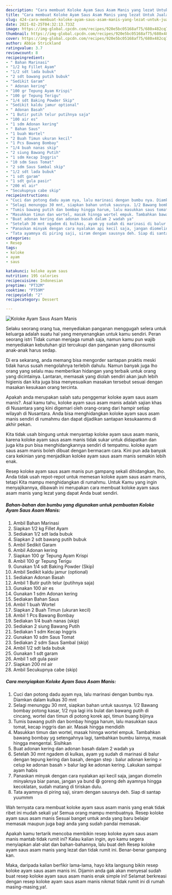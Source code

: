 ```yaml
---
description: "Cara membuat Koloke Ayam Saus Asam Manis yang lezat Untuk Jualan"
title: "Cara membuat Koloke Ayam Saus Asam Manis yang lezat Untuk Jualan"
slug: 424-cara-membuat-koloke-ayam-saus-asam-manis-yang-lezat-untuk-jualan
date: 2021-02-25T04:32:13.733Z
image: https://img-global.cpcdn.com/recipes/920e5bc05168af75/680x482cq70/koloke-ayam-saus-asam-manis-foto-resep-utama.jpg
thumbnail: https://img-global.cpcdn.com/recipes/920e5bc05168af75/680x482cq70/koloke-ayam-saus-asam-manis-foto-resep-utama.jpg
cover: https://img-global.cpcdn.com/recipes/920e5bc05168af75/680x482cq70/koloke-ayam-saus-asam-manis-foto-resep-utama.jpg
author: Abbie Strickland
ratingvalue: 3.7
reviewcount: 8
recipeingredient:
- " Bahan Marinasi"
- "1/2 kg Fillet Ayam"
- "1/2 sdt lada bubuk"
- "2 sdt bawang putih bubuk"
- "Sedikit Garam"
- " Adonan kering"
- "100 gr Tepung Ayam Krispi"
- "100 gr Tepung Terigu"
- "1/4 sdt Baking Powder Skip"
- "Sedikit kaldu jamur optional"
- " Adonan Basah"
- "1 Butir putih telur putihnya saja"
- "100 air es"
- "1 sdm Adonan kering"
- " Bahan Saus"
- "1 buah Wortel"
- "2 Buah Timun ukuran kecil"
- "1 Pcs Bawang Bombay"
- "1/4 buah nanas skip"
- "2 siung Bawang Putih"
- "1 sdm Kecap Inggris"
- "10 sdm Saus Tomat"
- "2 sdm Saus Sambal skip"
- "1/2 sdt lada bubuk"
- "1 sdt garam"
- "1 sdt gula pasir"
- "200 ml air"
- "Secukupnya cabe skip"
recipeinstructions:
- "Cuci dan potong dadu ayam nya, lalu marinasi dengan bumbu nya. Diamkan dalam kulkas 30 mnt"
- "Selagi menunggu 30 mnt, siapkan bahan untuk sausnya. 1/2 Bawang bombay potong kasar, 1/2 nya lagi iris bulat dan bawang putih di cincang, wortel dan timun di potong korek api, timun buang bijinya"
- "Tumis bawang putih dan bombay hingga harum, lalu masukkan saus tomat, kecap inggris dan air. Masak hingga mendidih"
- "Masukkan timun dan wortel, masak hinnga wortel empuk. Tambahkan bawang bombay yg setengahnya lagi, tambahkan bumbu lainnya, masak hingga mengental. Sisihkan"
- "Buat adonan kering dan adonan basah dalam 2 wadah ya"
- "Setelah 30 mnt ngadem di kulkas, ayam yg sudah di marinasi di balur dengan tepung kering dan basah, dengan step : balur adonan kering &gt; celup ke adonan basah &gt; balur lagi ke adonan kering. Lakukan sampai ayam habis"
- "Panaskan minyak dengan cara nyalakan api kecil saja, jangan diomelin minyaknya biar panas, jangan ya bund 😄 goreng deh ayamnya hingga kecoklatan, sudah matang di tiriskan dulu."
- "Tata ayamnya di piring saji, siram dengan sausnya deh. Siap di santap yuummm"
categories:
- Resep
tags:
- koloke
- ayam
- saus

katakunci: koloke ayam saus 
nutrition: 195 calories
recipecuisine: Indonesian
preptime: "PT32M"
cooktime: "PT59M"
recipeyield: "2"
recipecategory: Dessert

---
```



![Koloke Ayam Saus Asam Manis](https://img-global.cpcdn.com/recipes/920e5bc05168af75/680x482cq70/koloke-ayam-saus-asam-manis-foto-resep-utama.jpg)

Selaku seorang orang tua, menyediakan panganan menggugah selera untuk keluarga adalah suatu hal yang menyenangkan untuk kamu sendiri. Peran seorang istri Tidak cuman menjaga rumah saja, namun kamu pun wajib menyediakan kebutuhan gizi tercukupi dan panganan yang dikonsumsi anak-anak harus sedap.

Di era  sekarang, anda memang bisa mengorder santapan praktis meski tidak harus susah mengolahnya terlebih dahulu. Namun banyak juga lho orang yang selalu mau memberikan hidangan yang terbaik untuk orang yang dicintainya. Lantaran, memasak yang diolah sendiri akan jauh lebih higienis dan kita juga bisa menyesuaikan masakan tersebut sesuai dengan masakan kesukaan orang tercinta. 



Apakah anda merupakan salah satu penggemar koloke ayam saus asam manis?. Asal kamu tahu, koloke ayam saus asam manis adalah sajian khas di Nusantara yang kini digemari oleh orang-orang dari hampir setiap wilayah di Nusantara. Anda bisa menghidangkan koloke ayam saus asam manis sendiri di rumahmu dan dapat dijadikan santapan kesukaanmu di akhir pekan.

Kita tidak usah bingung untuk menyantap koloke ayam saus asam manis, karena koloke ayam saus asam manis tidak sukar untuk didapatkan dan juga kita pun bisa menghidangkannya sendiri di tempatmu. koloke ayam saus asam manis boleh dibuat dengan bermacam cara. Kini pun ada banyak cara kekinian yang menjadikan koloke ayam saus asam manis semakin lebih enak.

Resep koloke ayam saus asam manis pun gampang sekali dihidangkan, lho. Anda tidak usah repot-repot untuk memesan koloke ayam saus asam manis, tetapi Kita mampu menghidangkan di rumahmu. Untuk Kamu yang ingin menyajikannya, dibawah ini merupakan cara membuat koloke ayam saus asam manis yang lezat yang dapat Anda buat sendiri.

<!--inarticleads1-->

##### Bahan-bahan dan bumbu yang digunakan untuk pembuatan Koloke Ayam Saus Asam Manis:

1. Ambil  Bahan Marinasi
1. Siapkan 1/2 kg Fillet Ayam
1. Sediakan 1/2 sdt lada bubuk
1. Siapkan 2 sdt bawang putih bubuk
1. Ambil Sedikit Garam
1. Ambil  Adonan kering
1. Siapkan 100 gr Tepung Ayam Krispi
1. Ambil 100 gr Tepung Terigu
1. Gunakan 1/4 sdt Baking Powder (Skip)
1. Ambil Sedikit kaldu jamur (optional)
1. Sediakan  Adonan Basah
1. Ambil 1 Butir putih telur (putihnya saja)
1. Gunakan 100 air es
1. Gunakan 1 sdm Adonan kering
1. Sediakan  Bahan Saus
1. Ambil 1 buah Wortel
1. Siapkan 2 Buah Timun (ukuran kecil)
1. Ambil 1 Pcs Bawang Bombay
1. Sediakan 1/4 buah nanas (skip)
1. Sediakan 2 siung Bawang Putih
1. Sediakan 1 sdm Kecap Inggris
1. Gunakan 10 sdm Saus Tomat
1. Sediakan 2 sdm Saus Sambal (skip)
1. Ambil 1/2 sdt lada bubuk
1. Gunakan 1 sdt garam
1. Ambil 1 sdt gula pasir
1. Siapkan 200 ml air
1. Ambil Secukupnya cabe (skip)




<!--inarticleads2-->

##### Cara menyiapkan Koloke Ayam Saus Asam Manis:

1. Cuci dan potong dadu ayam nya, lalu marinasi dengan bumbu nya. Diamkan dalam kulkas 30 mnt
1. Selagi menunggu 30 mnt, siapkan bahan untuk sausnya. 1/2 Bawang bombay potong kasar, 1/2 nya lagi iris bulat dan bawang putih di cincang, wortel dan timun di potong korek api, timun buang bijinya
1. Tumis bawang putih dan bombay hingga harum, lalu masukkan saus tomat, kecap inggris dan air. Masak hingga mendidih
1. Masukkan timun dan wortel, masak hinnga wortel empuk. Tambahkan bawang bombay yg setengahnya lagi, tambahkan bumbu lainnya, masak hingga mengental. Sisihkan
1. Buat adonan kering dan adonan basah dalam 2 wadah ya
1. Setelah 30 mnt ngadem di kulkas, ayam yg sudah di marinasi di balur dengan tepung kering dan basah, dengan step : balur adonan kering &gt; celup ke adonan basah &gt; balur lagi ke adonan kering. Lakukan sampai ayam habis
1. Panaskan minyak dengan cara nyalakan api kecil saja, jangan diomelin minyaknya biar panas, jangan ya bund 😄 goreng deh ayamnya hingga kecoklatan, sudah matang di tiriskan dulu.
1. Tata ayamnya di piring saji, siram dengan sausnya deh. Siap di santap yuummm




Wah ternyata cara membuat koloke ayam saus asam manis yang enak tidak ribet ini mudah sekali ya! Semua orang mampu membuatnya. Resep koloke ayam saus asam manis Sesuai banget untuk anda yang baru belajar memasak maupun juga bagi anda yang sudah pandai memasak.

Apakah kamu tertarik mencoba membikin resep koloke ayam saus asam manis mantab tidak rumit ini? Kalau kalian ingin, ayo kamu segera menyiapkan alat-alat dan bahan-bahannya, lalu buat deh Resep koloke ayam saus asam manis yang lezat dan tidak rumit ini. Benar-benar gampang kan. 

Maka, daripada kalian berfikir lama-lama, hayo kita langsung bikin resep koloke ayam saus asam manis ini. Dijamin anda gak akan menyesal sudah buat resep koloke ayam saus asam manis enak simple ini! Selamat berkreasi dengan resep koloke ayam saus asam manis nikmat tidak rumit ini di rumah masing-masing,ya!.

